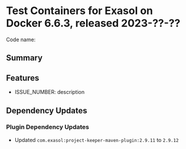 # Test Containers for Exasol on Docker 6.6.3, released 2023-??-??

Code name:

## Summary

## Features

* ISSUE_NUMBER: description

## Dependency Updates

### Plugin Dependency Updates

* Updated `com.exasol:project-keeper-maven-plugin:2.9.11` to `2.9.12`
